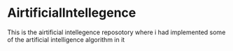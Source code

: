 # AirtificialIntellegence

This is the airtificial intellegence reposotory where i had implemented some of the artificial intelligence algorithm in it 
